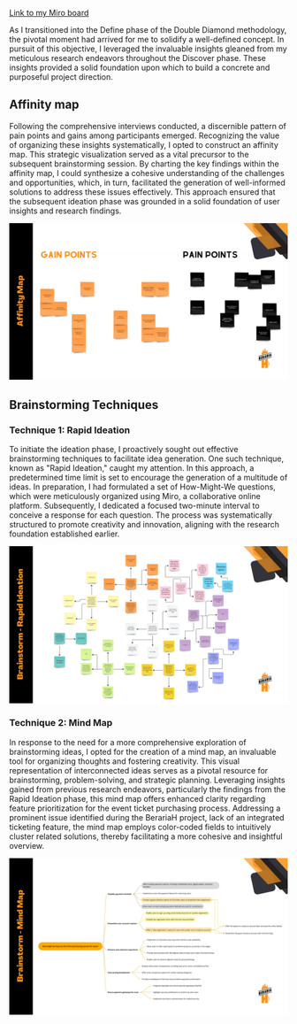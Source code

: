 [Link to my Miro board](https://miro.com/app/board/uXjVMj2Vrlo=/?share_link_id=793269786459)

<span dir="">As I transitioned into the Define phase of the Double Diamond methodology, the pivotal moment had arrived for me to solidify a well-defined concept. In pursuit of this objective, I leveraged the invaluable insights gleaned from my meticulous research endeavors throughout the Discover phase. These insights provided a solid foundation upon which to build a concrete and purposeful project direction.</span>

## Affinity map

<span dir="">Following the comprehensive interviews conducted, a discernible pattern of pain points and gains among participants emerged. Recognizing the value of organizing these insights systematically, I opted to construct an affinity map. This strategic visualization served as a vital precursor to the subsequent brainstorming session. By charting the key findings within the affinity map, I could synthesize a cohesive understanding of the challenges and opportunities, which, in turn, facilitated the generation of well-informed solutions to address these issues effectively. This approach ensured that the subsequent ideation phase was grounded in a solid foundation of user insights and research findings.</span>

![Denisa_Coteanu_BerariaH_AffinityMap](uploads/f515a5a6fd211b9162025806edd6b0ab/Denisa_Coteanu_BerariaH_AffinityMap.png)

## Brainstorming Techniques

### Technique 1: Rapid Ideation

<span dir="">To initiate the ideation phase, I proactively sought out effective brainstorming techniques to facilitate idea generation. One such technique, known as "Rapid Ideation," caught my attention. In this approach, a predetermined time limit is set to encourage the generation of a multitude of ideas. In preparation, I had formulated a set of How-Might-We questions, which were meticulously organized using Miro, a collaborative online platform. Subsequently, I dedicated a focused two-minute interval to conceive a response for each question. The process was systematically structured to promote creativity and innovation, aligning with the research foundation established earlier.</span>

![Denisa_Coteanu_BerariaH_Brainstorm_Rapid_Ideation](uploads/38cceba199dc7939fc96db572cbdc23b/Denisa_Coteanu_BerariaH_Brainstorm_Rapid_Ideation.png)

### Technique 2: Mind Map

<span dir="">In response to the need for a more comprehensive exploration of brainstorming ideas, I opted for the creation of a mind map, an invaluable tool for organizing thoughts and fostering creativity. This visual representation of interconnected ideas serves as a pivotal resource for brainstorming, problem-solving, and strategic planning. Leveraging insights gained from previous research endeavors, particularly the findings from the Rapid Ideation phase, this mind map offers enhanced clarity regarding feature prioritization for the event ticket purchasing process. Addressing a prominent issue identified during the BerariaH project, lack of an integrated ticketing feature, the mind map employs color-coded fields to intuitively cluster related solutions, thereby facilitating a more cohesive and insightful overview.</span>

![Denisa_Coteanu_BerariaH_Brainstorming_MindMap](uploads/75e996bf637e5eef0e54b02643b48218/Denisa_Coteanu_BerariaH_Brainstorming_MindMap.png)